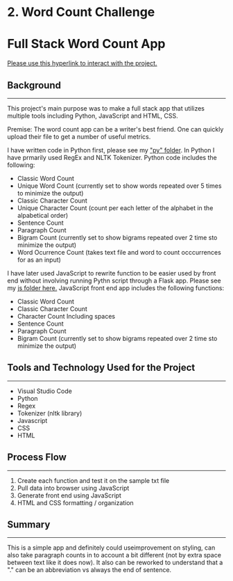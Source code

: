 # 2. Word Count Challenge

<!-- [HERE](https://public.opendatasoft.com/explore/dataset/us-zip-code-latitude-and-longitude/table/?q=&refine.state=NY&location=16,40.76779,-73.96313&basemap=jawg.streets)


## Dataset Values Utilized and Ensuing Relationships (QuickDBD) 
---
![Screenshot](Noah/QuickDBDv2.JPG) -->

# Full Stack Word Count App

[Please use this hyperlink to interact with the project.](https://nadiarichards.github.io/word-count-challenge/)

## Background
---
This project's main purpose was to make a full stack app that utilizes multiple tools including Python, JavaScript and HTML, CSS. 

Premise: The word count app can be a writer's best friend. One can quickly upload their file to get a number of useful metrics. 

I have written code in Python first, please see my ["py" folder](https://github.com/nadiarichards/word-count-challenge/tree/main/py). In Python I have prmarily used RegEx and NLTK Tokenizer. Python code includes the following: 

* Classic Word Count
* Unique Word Count (currently set to show words repeated over 5 times to minimize the output)
* Classic Character Count
* Unique Character Count (count per each letter of the alphabet in the alpabetical order)
* Sentence Count
* Paragraph Count
* Bigram Count (currently set to show bigrams repeated over 2 time sto minimize the output)
* Word Ocurrence Count (takes text file and word to count occcurrences for as an input)

I have later used JavaScript to rewrite function to be easier used by front end without involving running Pythn script through a Flask app. Please see my [js folder here.](https://github.com/nadiarichards/word-count-challenge/tree/main/js)
JavaScript front end app includes the following functions: 

* Classic Word Count
* Classic Character Count
* Character Count Including spaces
* Sentence Count
* Paragraph Count
* Bigram Count (currently set to show bigrams repeated over 2 time sto minimize the output)

## Tools and Technology Used for the Project
---
* Visual Studio Code
* Python
* Regex
* Tokenizer (nltk library)
* Javascript
* CSS
* HTML


## Process Flow
---
1. Create each function and test it on the sample txt file
2. Pull data into browser using JavaScript
3. Generate front end using JavaScript
4. HTML and CSS formatting / organization


## Summary
---
This is a simple app and definitely could useimprovement on styling, can also take paragraph counts in to account a bit different (not by extra space between text like it does now). It also can be reworked to understand that a "." can be an abbreviation vs always the end of sentence. 

